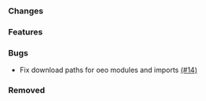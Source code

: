 ### Changes

### Features

### Bugs

- Fix download paths for oeo modules and imports [(#14)](https://github.com/OpenEnergyPlatform/oeplatform/pull/14)

### Removed
